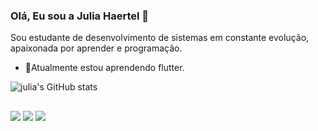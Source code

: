 ### Olá, Eu sou a Julia Haertel 👋

Sou estudante de desenvolvimento de sistemas em constante evolução, apaixonada por aprender e programação.

 - 🌱Atualmente estou aprendendo flutter.

![julia's GitHub stats](https://github-readme-stats.vercel.app/api?username=juliahaertel&show_icons=true&theme=transparent)

##

<a href="https://www.linkedin.com/in/julia-ballen-haertel-71242120b" target="_blank"><img src="https://img.shields.io/badge/LinkedIn-0077B5?style=for-the-badge&logo=linkedin&logoColor=white" target="_blank"></a> 
<a href="https://www.instagram.com/juliabahaertel" target="_blank"><img src="https://img.shields.io/badge/Instagram-E4405F?style=for-the-badge&logo=instagram&logoColor=white" target="_blank"></a>
<a href = "mailto:juuliaballenhaertel@gmail.com"><img src="https://img.shields.io/badge/Gmail-D14836?style=for-the-badge&logo=gmail&logoColor=white" target="_blank"></a>
